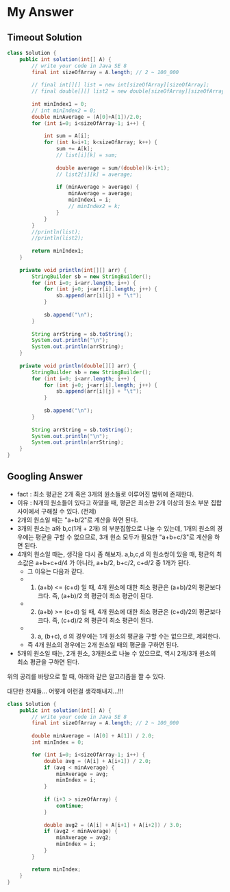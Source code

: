 # My Answer


## Timeout Solution
```java
class Solution {
    public int solution(int[] A) {
        // write your code in Java SE 8
        final int sizeOfArray = A.length; // 2 ~ 100_000
        
        // final int[][] list = new int[sizeOfArray][sizeOfArray];
        // final double[][] list2 = new double[sizeOfArray][sizeOfArray];
        
        int minIndex1 = 0;
        // int minIndex2 = 0;
        double minAverage = (A[0]+A[1])/2.0;
        for (int i=0; i<sizeOfArray-1; i++) {
            
            int sum = A[i];
            for (int k=i+1; k<sizeOfArray; k++) {
                sum += A[k];
                // list[i][k] = sum;
                
                double average = sum/(double)(k-i+1);
                // list2[i][k] = average;
                
                if (minAverage > average) {
                    minAverage = average;
                    minIndex1 = i;
                    // minIndex2 = k;
                }   
            }
        }
        //println(list);
        //println(list2);
        
        return minIndex1;
    }
    
    private void println(int[][] arr) {
        StringBuilder sb = new StringBuilder();
        for (int i=0; i<arr.length; i++) {
            for (int j=0; j<arr[i].length; j++) {
                sb.append(arr[i][j] + "\t");
            }
            
            sb.append("\n");
        }
        
        String arrString = sb.toString();
        System.out.println("\n");
        System.out.println(arrString);
    }
    
    private void println(double[][] arr) {
        StringBuilder sb = new StringBuilder();
        for (int i=0; i<arr.length; i++) {
            for (int j=0; j<arr[i].length; j++) {
                sb.append(arr[i][j] + "\t");
            }
            
            sb.append("\n");
        }
        
        String arrString = sb.toString();
        System.out.println("\n");
        System.out.println(arrString);
    }
}
```



## Googling Answer
- fact : 최소 평균은 2개 혹은 3개의 원소들로 이루어진 범위에 존재한다.
- 이유 : N개의 원소들이 있다고 하였을 때, 평균은 최소한 2개 이상의 원소 부분 집합 사이에서 구해질 수 있다. (전제)
- 2개의 원소일 때는 "a+b/2"로 계산을 하면 된다.
- 3개의 원소는 a와 b,c(1개 + 2개) 의 부분집합으로 나눌 수 있는데, 1개의 원소의 경우에는 평균을 구할 수 없으므로, 3개 원소 모두가 필요한 "a+b+c/3"로 계산을 하면 된다. 
- 4개의 원소일 때는, 생각을 다시 좀 해보자. a,b,c,d 의 원소쌍이 있을 때, 평균의 최소값은 a+b+c+d/4 가 아니라, a+b/2, b+c/2, c+d/2 중 1개가 된다.
    - 그 이유는 다음과 같다.
    - 1) (a+b) <= (c+d) 일 때, 4개 원소에 대한 최소 평균은 (a+b)/2의 평균보다 크다. 즉, (a+b)/2 의 평균이 최소 평균이 된다.
    - 2) (a+b) >= (c+d) 일 때, 4개 원소에 대한 최소 평균은 (c+d)/2의 평균보다 크다. 즉, (c+d)/2 의 평균이 최소 평균이 된다.
    - 3) a, (b+c), d 의 경우에는 1개 원소의 평균을 구할 수는 없으므로, 제외한다.
    - 즉 4개 원소의 경우에는 2개 원소일 때의 평균을 구하면 된다.
- 5개의 원소일 때는, 2개 원소, 3개원소로 나눌 수 있으므로, 역시 2개/3개 원소의 최소 평균을 구하면 된다.

위의 공리를 바탕으로 할 때, 아래와 같은 알고리즘을 짤 수 있다.

대단한 천재들... 어떻게 이런걸 생각해내지...!!!
```java
class Solution {
    public int solution(int[] A) {
        // write your code in Java SE 8
        final int sizeOfArray = A.length; // 2 ~ 100_000
        
        double minAverage = (A[0] + A[1]) / 2.0;
        int minIndex = 0;

        for (int i=0; i<sizeOfArray-1; i++) {
            double avg = (A[i] + A[i+1]) / 2.0;
            if (avg < minAverage) {
                minAverage = avg;
                minIndex = i;
            }
        
            if (i+3 > sizeOfArray) {
                continue;
            }
            
            double avg2 = (A[i] + A[i+1] + A[i+2]) / 3.0;
            if (avg2 < minAverage) {
                minAverage = avg2;
                minIndex = i;
            }
        }

        return minIndex;
    }
}
```
